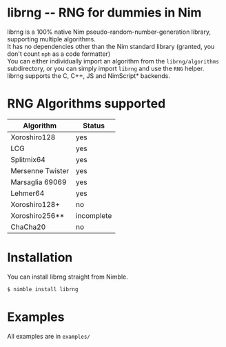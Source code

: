 # librng -- RNG for dummies in Nim
librng is a 100% native Nim pseudo-random-number-generation library, supporting multiple algorithms. \
It has no dependencies other than the Nim standard library (granted, you don't count `nph` as a code formatter) \
You can either individually import an algorithm from the `librng/algorithms` subdirectory, or you can simply import `librng` and use the
`RNG` helper. \
librng supports the C, C++, JS and NimScript* backends.

# RNG Algorithms supported
| Algorithm        | Status         |
| ---------        | ------         |
| Xoroshiro128     | yes            |
| LCG              | yes            |
| Splitmix64       | yes            |
| Mersenne Twister | yes            |
| Marsaglia 69069  | yes            |
| Lehmer64         | yes            |
| Xoroshiro128+    | no             |
| Xoroshiro256**   | incomplete     |
| ChaCha20         | no             |

# Installation
You can install librng straight from Nimble.
```bash
$ nimble install librng
```

# Examples
All examples are in `examples/`

